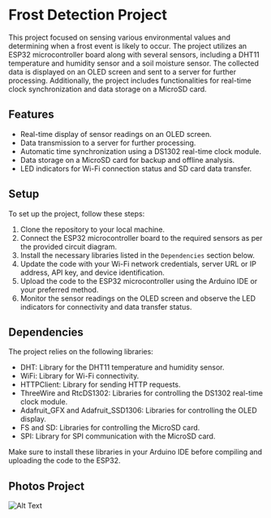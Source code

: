 
# Frost Detection Project

This project focused on sensing various environmental values and determining when a frost event is likely to occur. The project utilizes an ESP32 microcontroller board along with several sensors, including a DHT11 temperature and humidity sensor and a soil moisture sensor. The collected data is displayed on an OLED screen and sent to a server for further processing. Additionally, the project includes functionalities for real-time clock synchronization and data storage on a MicroSD card.

## Features

- Real-time display of sensor readings on an OLED screen.
- Data transmission to a server for further processing.
- Automatic time synchronization using a DS1302 real-time clock module.
- Data storage on a MicroSD card for backup and offline analysis.
- LED indicators for Wi-Fi connection status and SD card data transfer.

## Setup

To set up the project, follow these steps:

1. Clone the repository to your local machine.
2. Connect the ESP32 microcontroller board to the required sensors as per the provided circuit diagram.
3. Install the necessary libraries listed in the `Dependencies` section below.
4. Update the code with your Wi-Fi network credentials, server URL or IP address, API key, and device identification.
5. Upload the code to the ESP32 microcontroller using the Arduino IDE or your preferred method.
6. Monitor the sensor readings on the OLED screen and observe the LED indicators for connectivity and data transfer status.

## Dependencies

The project relies on the following libraries:

- DHT: Library for the DHT11 temperature and humidity sensor.
- WiFi: Library for Wi-Fi connectivity.
- HTTPClient: Library for sending HTTP requests.
- ThreeWire and RtcDS1302: Libraries for controlling the DS1302 real-time clock module.
- Adafruit_GFX and Adafruit_SSD1306: Libraries for controlling the OLED display.
- FS and SD: Libraries for controlling the MicroSD card.
- SPI: Library for SPI communication with the MicroSD card.

Make sure to install these libraries in your Arduino IDE before compiling and uploading the code to the ESP32.

## Photos Project

![Alt Text](https://photos.google.com/share/AF1QipPtDh9xjf8nBdpjp03ZBvbppkWVwQdrz2-Zj_t08rvHLkrONA37qL0d9S1baulphA/photo/AF1QipMfZyOGHyzF0aziIHq1sFpf9TweAfF8PVYlWfGZ?key=VTRzWTJ3eHhXYklHcGJvaXZzcWd3TTRMSE1mZ3ln)
